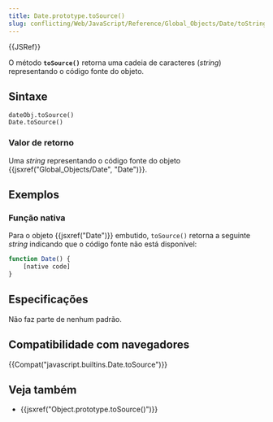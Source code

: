 ```yaml
---
title: Date.prototype.toSource()
slug: conflicting/Web/JavaScript/Reference/Global_Objects/Date/toString
---
```


{{JSRef}}

O método **`toSource()`** retorna uma cadeia de caracteres (_string_) representando o código fonte do objeto.

## Sintaxe

```
dateObj.toSource()
Date.toSource()
```

### Valor de retorno

Uma _string_ representando o código fonte do objeto {{jsxref("Global_Objects/Date", "Date")}}.

## Exemplos

### Função nativa

Para o objeto {{jsxref("Date")}} embutido, `toSource()` retorna a seguinte _string_ indicando que o código fonte não está disponível:

```js
function Date() {
    [native code]
}
```

## Especificações

Não faz parte de nenhum padrão.

## Compatibilidade com navegadores

{{Compat("javascript.builtins.Date.toSource")}}

## Veja também

- {{jsxref("Object.prototype.toSource()")}}
